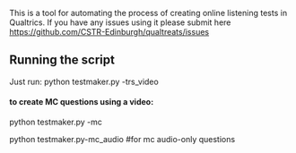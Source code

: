 This is a tool for automating the process of creating online listening tests in Qualtrics. If you have any issues using it please submit here https://github.com/CSTR-Edinburgh/qualtreats/issues


## Running the script

Just run:
python testmaker.py -trs_video 

#### to create MC questions using a video:
python testmaker.py -mc

python testmaker.py-mc_audio #for mc audio-only questions
